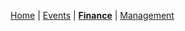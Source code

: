 [Home](https://fishbiscuit.github.io/student_initiatives_prototype/) | [Events](events.md) | [**Finance**](finance.md) | [Management](management.md)

